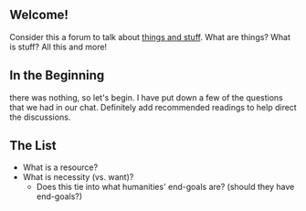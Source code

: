 ## Welcome!

Consider this a forum to talk about [things and stuff](http://www.poorlydrawnlines.com/comic/things-and-stuff/). What are things? What is stuff? All this and more!

## In the Beginning

there was nothing, so let's begin. I have put down a few of the questions that we had in our chat. Definitely add recommended readings to help direct the discussions.

## The List

- What is a resource?
- What is necessity (vs. want)?
	- Does this tie into what humanities' end-goals are? (should they have end-goals?)